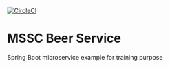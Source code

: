 [![CircleCI](https://circleci.com/gh/dexequiel87/mssc-beer-service.svg?style=svg)](https://circleci.com/gh/dexequiel87/mssc-beer-service)

# MSSC Beer Service

Spring Boot microservice example for training purpose